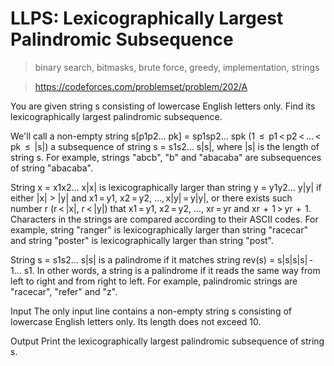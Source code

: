 # LLPS: Lexicographically Largest Palindromic Subsequence
> binary search, bitmasks, brute force, greedy, implementation, strings

> https://codeforces.com/problemset/problem/202/A

You are given string s consisting of lowercase English letters only. Find its lexicographically largest palindromic subsequence.

We'll call a non-empty string s[p1p2... pk] = sp1sp2... spk (1  ≤  p1 < p2 < ... < pk  ≤  |s|) a subsequence of string s = s1s2... s|s|, where |s| is the length of string s. For example, strings "abcb", "b" and "abacaba" are subsequences of string "abacaba".

String x = x1x2... x|x| is lexicographically larger than string y = y1y2... y|y| if either |x| > |y| and x1 = y1, x2 = y2, ..., x|y| = y|y|, or there exists such number r (r < |x|, r < |y|) that x1 = y1, x2 = y2, ..., xr = yr and xr  +  1 > yr  +  1. Characters in the strings are compared according to their ASCII codes. For example, string "ranger" is lexicographically larger than string "racecar" and string "poster" is lexicographically larger than string "post".

String s = s1s2... s|s| is a palindrome if it matches string rev(s) = s|s|s|s| - 1... s1. In other words, a string is a palindrome if it reads the same way from left to right and from right to left. For example, palindromic strings are "racecar", "refer" and "z".

Input
The only input line contains a non-empty string s consisting of lowercase English letters only. Its length does not exceed 10.

Output
Print the lexicographically largest palindromic subsequence of string s.